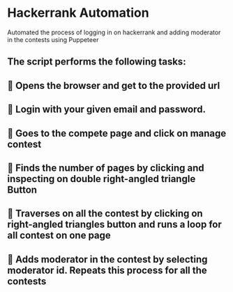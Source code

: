 # Hackerrank Automation 
Automated the process of logging in on hackerrank and adding moderator in the contests using Puppeteer
## The script performs the following tasks:
## 🚨  Opens the browser and get to the provided url
## 🚨  Login with your given email and password.
## 🚨  Goes to the compete page and click on manage contest
## 🚨  Finds the number of pages by clicking and inspecting on double right-angled triangle Button
## 🚨  Traverses on all the contest by clicking on right-angled triangles button and runs a loop for all contest on one page
## 🚨  Adds moderator in the contest by selecting moderator id. Repeats this process for all the contests
 
